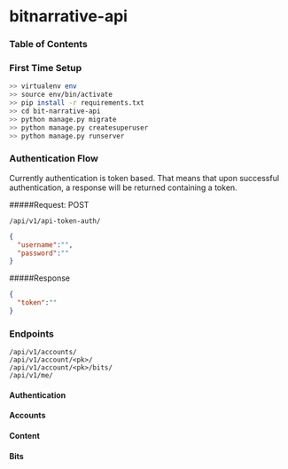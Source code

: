 # bitnarrative-api

### Table of Contents

### First Time Setup

```bash
>> virtualenv env
>> source env/bin/activate
>> pip install -r requirements.txt
>> cd bit-narrative-api
>> python manage.py migrate
>> python manage.py createsuperuser
>> python manage.py runserver
```

### Authentication Flow
Currently authentication is token based. That means that upon successful authentication, a response will be returned containing 
a token.


#####Request: POST
```http
/api/v1/api-token-auth/
```
```json
{
  "username":"",
  "password":""
}
```

#####Response
```json
{
  "token":""
}
```

### Endpoints
```http
/api/v1/accounts/
/api/v1/account/<pk>/
/api/v1/account/<pk>/bits/
/api/v1/me/
```

#### Authentication

#### Accounts

#### Content

#### Bits
